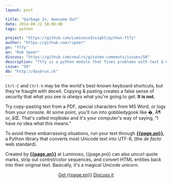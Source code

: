 ```yaml
---
layout: post

title: "Garbage In, Awesome Out"
date: 2014-08-21 10:00:00
tags: python

project: "https://github.com/LuminosoInsight/python-ftfy"
author: "https://github.com/rspeer"
pn: "ftfy"
an: "Rob Speer"
discuss: "https://github.com/nealrs/gitatme-comments/issues/50"
description: "ftfy is a python module that fixes problems with text & Unicode encoding."
issue: "50"
db: "http://dasbrun.ch"
---
```


`Ctrl-C` and `Ctrl-V` may be the world's best-known keyboard shortcuts, but they're fraught with deceit. Copying & pasting creates a false sense of security that what you see is _always_ what you're going to get. **It is not.**

Try copy-pasting text from a PDF, special characters from MS Word, or logs from your console. At some point, you'll run into gobbledygook like �, Ã¶ or, åŒ. That's called _mojibake_ and it's your computer's way of saying, "I have _no_ idea what this means."

To avoid these embarrassing situations, run your text through <strong><a href="{{ page.project }}" target="_blank" title="{{ page.pn }} on GitHub">{{page.pn}}</a></strong>, a Python library that converts most Unicode text into UTF-8, (the _de facto_ web standard).


Created by <strong><a href="{{ page.author }}" target="_blank" title="{{ page.an }} on GitHub">{{page.an}}</a></strong> at Luminoso, {{page.pn}} can also uncurl quote marks, strip out control/color sequences, and convert HTML entities back into their original text. Basically, it's a magical Unicode unicorn.

<center><a href="{{page.project}}" class="btn btn-primary " title="Get {{page.pn}} on GitHub" target="_blank" >Get {{page.pn}}</a> <a href="{{ page.url }}#comments" class="btn btn-inverse" title="Discuss this issue of Git @ Me online">Discuss it</a></center>
